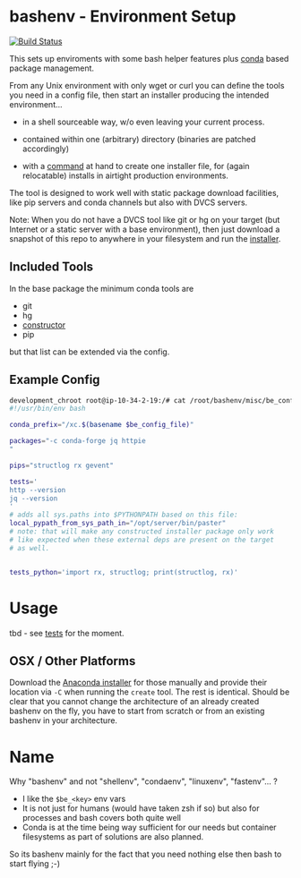# bashenv - Environment Setup

[![Build Status](https://travis-ci.org/axiros/bashenv.svg?branch=master)](https://travis-ci.org/axiros/bashenv)

This sets up enviroments with some bash helper features plus [conda](https://anaconda.org/)
based package management.

From any Unix environment with only wget or curl you can define the tools you
need in a config file, then start an installer producing the intended environment...

- in a shell sourceable way, w/o even leaving your current process.

- contained within one (arbitrary) directory (binaries are patched accordingly)

- with a [command][constructor] at hand to create one installer file,
  for (again relocatable) installs in airtight production environments.


The tool is designed to work well with static package download facilities, like pip servers and conda channels but also with DVCS servers.

Note: When you do not have a DVCS tool like git or hg on your target (but Internet or a static server with a base environment), then just download a snapshot of this repo to anywhere in your filesystem and run the [installer](misc/create_bashenv/create).




## Included Tools

In the base package the minimum conda tools are

- git
- hg
- [constructor][constructor]
- pip

but that list can be extended via the config.

## Example Config

```bash
development_chroot root@ip-10-34-2-19:/# cat /root/bashenv/misc/be_configs/reactive_python2.7
#!/usr/bin/env bash

conda_prefix="/xc.$(basename $be_config_file)"

packages="-c conda-forge jq httpie
"

pips="structlog rx gevent"

tests='
http --version
jq --version
'
# adds all sys.paths into $PYTHONPATH based on this file:
local_pypath_from_sys_path_in="/opt/server/bin/paster"
# note: that will make any constructed installer package only work
# like expected when these external deps are present on the target
# as well.


tests_python='import rx, structlog; print(structlog, rx)'
```


# Usage

tbd - see [tests](tests/controller.sh) for the moment.

## OSX / Other Platforms

Download the [Anaconda installer](https://conda.io/miniconda.html) for those manually and provide their location via `-C` when running the `create` tool.
The rest is identical. Should be clear that you cannot change the architecture of an already created bashenv on the fly, you have to start from scratch or from an existing bashenv in your architecture.


# Name
Why "bashenv" and not "shellenv", "condaenv", "linuxenv", "fastenv"... ?
- I like the `$be_<key>` env vars
- It is not just for humans (would have taken zsh if so) but also for processes and bash covers both quite well
- Conda is at the time being way sufficient for our needs but container filesystems as part of solutions are also planned.

So its bashenv mainly for the fact that you need nothing else then bash to start flying ;-)


[constructor]: https://tech.zegami.com/conda-constructor-tutorial-make-your-python-code-easy-to-install-cross-platform-f0c1f3096ae4 
